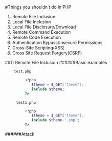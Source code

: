 #Things you shouldn't do in PHP

1. Remote File Inclusion
2. Local File Inclusion
3. Local File Disclosure/Download
4. Remote Command Execution
5. Remote Code Execution
6. Authentication Bypass/Insecure Permissions
7. Cross-Site Scripting(XSS)
8. Cross Site Request Forgery(CSRF)

##1) Remote File Inclusion
######Basic examples

		test.php
```php
		 <?php
		 	$theme = $_GET['theme'];
		 	include $theme;
		 ?>
```
		 test1.php
```php
		 <?php
         	$theme = $_GET['theme'];
         	include $theme.'.php';
         ?>
```
######Attack
		

		
